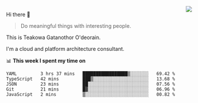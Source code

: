 <img align="right" src="https://github-readme-stats.vercel.app/api?username=Teakowa&show_icons=true&icon_color=2f80ed&text_color=718096&bg_color=ffffff&hide_title=true" />

Hi there 👋

> Do meaningful things with interesting people.

This is Teakowa Gatanothor O'deorain.

I'm a cloud and platform architecture consultant.

📊 **This week I spent my time on**
<!--START_SECTION:waka-->
```text
YAML         3 hrs 37 mins   █████████████████▒░░░░░░░   69.42 % 
TypeScript   42 mins         ███▒░░░░░░░░░░░░░░░░░░░░░   13.68 % 
JSON         23 mins         ██░░░░░░░░░░░░░░░░░░░░░░░   07.56 % 
Git          21 mins         █▓░░░░░░░░░░░░░░░░░░░░░░░   06.96 % 
JavaScript   2 mins          ▒░░░░░░░░░░░░░░░░░░░░░░░░   00.82 % 
```
<!--END_SECTION:waka-->
